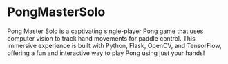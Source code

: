 # PongMasterSolo
Pong Master Solo is a captivating single-player Pong game that uses computer vision to track hand movements for paddle control. This immersive experience is built with Python, Flask, OpenCV, and TensorFlow, offering a fun and interactive way to play Pong using just your hands!
